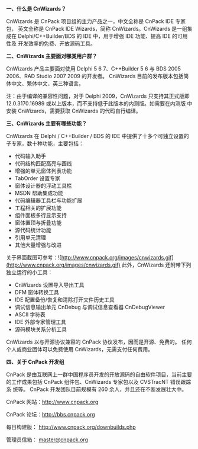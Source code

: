 
**一、什么是 CnWizards？**


CnWizards 是 CnPack 项目组的主力产品之一，中文全称是 CnPack IDE 专家包，
英文全称是 CnPack IDE Wizards，简称 CnWizards。CnWizards 是一组集成在
Delphi/C++Builder/BDS 的 IDE 中，用于增强 IDE 功能、提高 IDE 的可用性及
开发效率的免费、开放源码工具。


**二、CnWizards 主要面对哪类用户群？**


CnWizards 产品主要面对使用 Delphi 5 6 7、C++Builder 5 6 与 BDS 2005
2006、RAD Studio 2007 2009 的开发者。
CnWizards 目前的发布版本包括简体中文、繁体中文、英三种语言。

注：由于编译的兼容性问题，对于 Delphi 2009，CnWizards 只支持其正式版即
12.0.3170.16989 或以上版本，而不支持低于此版本的内测版。如需要在内测版
中安装 CnWizards，需要获取 CnWizards 的代码自行编译。


**三、CnWizards 主要有哪些功能？**


CnWizards 在 Delphi / C++Builder / BDS 的 IDE 中提供了十多个可独立设置的
子专家，数十种功能，主要包括：

  * 代码输入助手
  * 代码结构匹配高亮与画线
  * 增强的单元窗体列表功能
  * TabOrder 设置专家
  * 窗体设计器的浮动工具栏
  * MSDN 帮助集成功能
  * 代码编辑器工具栏与功能扩展
  * 工程相关的扩展功能
  * 组件面板多行显示支持
  * 窗体置顶与折叠功能
  * 源代码统计功能
  * 引用单元清理
  * 其他大量增强与改进

关于界面截图可参考：![http://www.cnpack.org/images/cnwizards.gif](http://www.cnpack.org/images/cnwizards.gif)
此外，CnWizards 还附带下列独立运行的小工具：

  * CnWizards 设置导入导出工具
  * DFM 窗体转换工具
  * IDE 配置备份/恢复和清除打开文件历史工具
  * 调试信息输出单元 CnDebug 与调试信息查看器 CnDebugViewer
  * ASCII 字符表
  * IDE 外部专家管理工具
  * 源码模块关系分析工具

CnWizards 以与开源协议兼容的 CnPack 协议发布，因而是开源、免费的。
任何个人或商业团体可以免费使用 CnWizards，无需支付任何费用。


**四、关于 CnPack 开发组**


CnPack 是由互联网上一群中国程序员开发的开放源码的自由软件项目，当前主要
的工作成果包括 CnPack 组件包、CnWizards 专家包以及 CVSTracNT 错误跟踪系
统等。
CnPack 开发团队目前规模有 260 余人，并且还在不断发展壮大中。

CnPack 网站：http://www.cnpack.org

CnPack 论坛：http://bbs.cnpack.org

每日构建版： http://www.cnpack.org/downbuilds.php

管理员信箱： master@cnpack.org